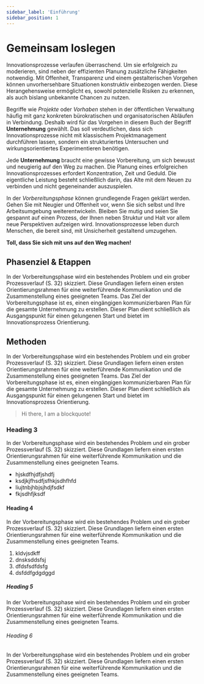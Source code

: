 ```yaml
---
sidebar_label: 'Einführung'
sidebar_position: 1
---
```


# Gemeinsam loslegen

Innovationsprozesse verlaufen überraschend. Um sie erfolgreich zu moderieren, sind neben der effizienten Planung zusätzliche Fähigkeiten notwendig. Mit Offenheit, Transparenz und einem gestalterischen Vorgehen können unvorhersehbare Situationen konstruktiv einbezogen werden. Diese Herangehensweise ermöglicht es, sowohl potenzielle Risiken zu erkennen, als auch bislang unbekannte Chancen zu nutzen.

Begriffe wie _Projekte_ oder _Vorhaben_ stehen in der öffentlichen Verwaltung häufig mit ganz konkreten bürokratischen und organisatorischen Abläufen in Verbindung. Deshalb wird für das Vorgehen in diesem Buch der Begriff **Unternehmung** gewählt. Das soll verdeutlichen, dass sich Innovationsprozesse nicht mit klassischem Projektmanagement durchführen lassen, sondern ein strukturiertes Untersuchen und wirkungsorientiertes Experimentieren benötigen.

Jede **Unternehmung** braucht eine gewisse Vorbereitung, um sich bewusst und neugierig auf den Weg zu machen. Die Planung eines erfolgreichen Innovationsprozesses erfordert Konzentration, Zeit und Geduld. Die eigentliche Leistung besteht schließlich darin, das Alte mit dem Neuen zu verbinden und nicht gegeneinander auszuspielen.

In der _Vorbereitungsphase_ können grundlegende Fragen geklärt werden. Gehen Sie mit Neugier und Offenheit vor, wenn Sie sich selbst und Ihre Arbeitsumgebung weiterentwickeln. Bleiben Sie mutig und seien Sie gespannt auf einen Prozess, der Ihnen neben Struktur und Halt vor allem neue Perspektiven aufzeigen wird. Innovationsprozesse leben durch Menschen, die bereit sind, mit Unsicherheit gestaltend umzugehen.

**Toll, dass Sie sich mit uns auf den Weg machen!**

## Phasenziel & Etappen

In der Vorbereitungsphase wird ein bestehendes Problem und ein grober Prozessverlauf (S. 32) skizziert. Diese Grundlagen liefern einen ersten Orientierungsrahmen für eine weiterführende Kommunikation und die Zusammenstellung eines geeigneten Teams. Das Ziel der Vorbereitungsphase ist es, einen eingängigen kommunizierbaren Plan für die gesamte Unternehmung zu erstellen. Dieser Plan dient schließlich als Ausgangspunkt für einen gelungenen Start und bietet im Innovationsprozess Orientierung.

## Methoden

In der Vorbereitungsphase wird ein bestehendes Problem und ein grober Prozessverlauf (S. 32) skizziert. Diese Grundlagen liefern einen ersten Orientierungsrahmen für eine weiterführende Kommunikation und die Zusammenstellung eines geeigneten Teams. Das Ziel der Vorbereitungsphase ist es, einen eingängigen kommunizierbaren Plan für die gesamte Unternehmung zu erstellen. Dieser Plan dient schließlich als Ausgangspunkt für einen gelungenen Start und bietet im Innovationsprozess Orientierung.

> Hi there, I am a blockquote!

### Heading 3

In der Vorbereitungsphase wird ein bestehendes Problem und ein grober Prozessverlauf (S. 32) skizziert. Diese Grundlagen liefern einen ersten Orientierungsrahmen für eine weiterführende Kommunikation und die Zusammenstellung eines geeigneten Teams.

- hjskdfhjdfjshdfj
- ksdjkjfhsdfjsfhkjsdhfhfd
- liujtnbjhbjsjhdjfsdkf
- fkjsdhfjksdf

#### Heading 4

In der Vorbereitungsphase wird ein bestehendes Problem und ein grober Prozessverlauf (S. 32) skizziert. Diese Grundlagen liefern einen ersten Orientierungsrahmen für eine weiterführende Kommunikation und die Zusammenstellung eines geeigneten Teams.

1. kldvjsdkff
2. dnsksddsfsj
3. dfdsfsdfdsfg
4. dsfddfgdgdggd

##### Heading 5

In der Vorbereitungsphase wird ein bestehendes Problem und ein grober Prozessverlauf (S. 32) skizziert. Diese Grundlagen liefern einen ersten Orientierungsrahmen für eine weiterführende Kommunikation und die Zusammenstellung eines geeigneten Teams.

###### Heading 6

In der Vorbereitungsphase wird ein bestehendes Problem und ein grober Prozessverlauf (S. 32) skizziert. Diese Grundlagen liefern einen ersten Orientierungsrahmen für eine weiterführende Kommunikation und die Zusammenstellung eines geeigneten Teams.
